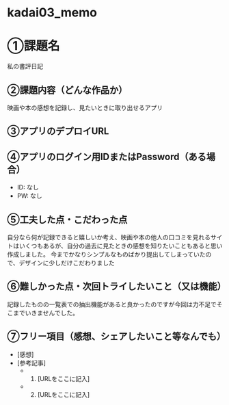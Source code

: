 # kadai03_memo
# ①課題名
私の書評日記
## ②課題内容（どんな作品か）
映画や本の感想を記録し、見たいときに取り出せるアプリ
## ③アプリのデプロイURL


## ④アプリのログイン用IDまたはPassword（ある場合）
- ID: なし
- PW: なし

## ⑤工夫した点・こだわった点
自分なら何が記録できると嬉しいか考え、映画や本の他人の口コミを見れるサイトはいくつもあるが、自分の過去に見たときの感想を知りたいこともあると思い作成しました。
今までかなりシンプルなものばかり提出してしまっていたので、デザインに少しだけこだわりました
## ⑥難しかった点・次回トライしたいこと（又は機能）
記録したものの一覧表での抽出機能があると良かったのですが今回は力不足でそこまでいきませんでした。
## ⑦フリー項目（感想、シェアしたいこと等なんでも）
- [感想]
- [参考記事]
  - 1. [URLをここに記入]
  - 2. [URLをここに記入]
